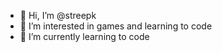 - 👋 Hi, I’m @streepk
- 👀 I’m interested in games and learning to code 
- 🌱 I’m currently learning to code


<!---
streepk/streepk is a ✨ special ✨ repository because its `README.md` (this file) appears on your GitHub profile.
You can click the Preview link to take a look at your changes.
--->
